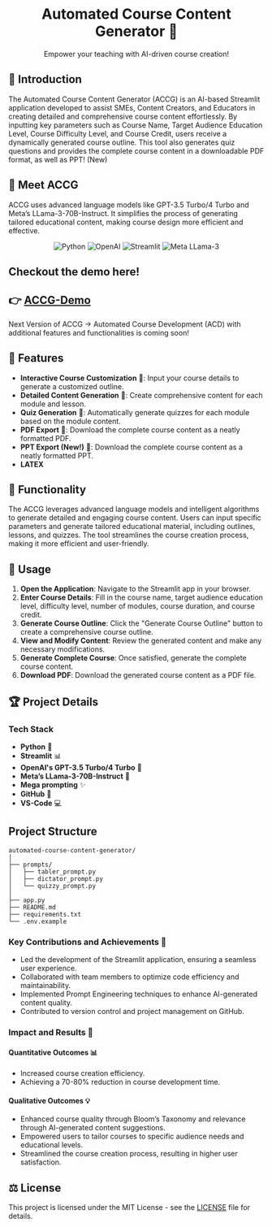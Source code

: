 <h1 align="center">Automated Course Content Generator 🤖</h1>

<p align="center">
Empower your teaching with AI-driven course creation!
</p>

## 📘 Introduction

The Automated Course Content Generator (ACCG) is an AI-based Streamlit application developed to assist SMEs, Content Creators, and Educators in creating detailed and comprehensive course content effortlessly. By inputting key parameters such as Course Name, Target Audience Education Level, Course Difficulty Level, and Course Credit, users receive a dynamically generated course outline. This tool also generates quiz questions and provides the complete course content in a downloadable PDF format, as well as PPT! (New)

## 🤖 Meet ACCG

ACCG uses advanced language models like GPT-3.5 Turbo/4 Turbo and Meta’s LLama-3-70B-Instruct. It simplifies the process of generating tailored educational content, making course design more efficient and effective.
<p align="center">
  <img src="https://img.shields.io/badge/Python-%233776AB.svg?style=for-the-badge&logo=Python&logoColor=white" alt="Python">
  <img src="https://img.shields.io/badge/OpenAI-%23FFFFFF.svg?style=for-the-badge&logo=OpenAI&logoColor=black" alt="OpenAI">
  <img src="https://img.shields.io/badge/Streamlit-%23FF0000.svg?style=for-the-badge&logo=Streamlit&logoColor=red&color=white" alt="Streamlit">
  <img src="https://img.shields.io/badge/Meta-LLama--3-%233776AB.svg?style=for-the-badge&logo=Meta&logoColor=white" alt="Meta LLama-3">
</p>

## Checkout the demo here!
## 👉 [ACCG-Demo](https://www.veed.io/view/fd48948d-6db0-4411-ada7-cfd40ffb19d4?panel=share)
Next Version of ACCG -> Automated Course Development (ACD) with additional features and functionalities is coming soon! 


## 🌟 Features

- **Interactive Course Customization** 🎨: Input your course details to generate a customized outline.
- **Detailed Content Generation** 📝: Create comprehensive content for each module and lesson.
- **Quiz Generation** 🧩: Automatically generate quizzes for each module based on the module content.
- **PDF Export** 📄: Download the complete course content as a neatly formatted PDF.
- **PPT Export (New!)** 📄: Download the complete course content as a neatly formatted PPT.
- **LATEX**

## 📝 Functionality

The ACCG leverages advanced language models and intelligent algorithms to generate detailed and engaging course content. Users can input specific parameters and generate tailored educational material, including outlines, lessons, and quizzes. The tool streamlines the course creation process, making it more efficient and user-friendly.

## 🚀 Usage

1. **Open the Application**: Navigate to the Streamlit app in your browser.
2. **Enter Course Details**: Fill in the course name, target audience education level, difficulty level, number of modules, course duration, and course credit.
3. **Generate Course Outline**: Click the "Generate Course Outline" button to create a comprehensive course outline.
4. **View and Modify Content**: Review the generated content and make any necessary modifications.
5. **Generate Complete Course**: Once satisfied, generate the complete course content.
6. **Download PDF**: Download the generated course content as a PDF file.

## 🏆 Project Details

### Tech Stack

- **Python** 🐍
- **Streamlit** 📊
- **OpenAI's GPT-3.5 Turbo/4 Turbo** 🤖
- **Meta’s LLama-3-70B-Instruct** 🦙
- **Mega prompting** ✨
- **GitHub** 🐙
- **VS-Code** 💻

## Project Structure

```plaintext
automated-course-content-generator/
│
├── prompts/
│   ├── tabler_prompt.py
│   ├── dictator_prompt.py
│   └── quizzy_prompt.py
│
├── app.py
├── README.md
├── requirements.txt
└── .env.example
```

### Key Contributions and Achievements 🌟

- Led the development of the Streamlit application, ensuring a seamless user experience.
- Collaborated with team members to optimize code efficiency and maintainability.
- Implemented Prompt Engineering techniques to enhance AI-generated content quality.
- Contributed to version control and project management on GitHub.

### Impact and Results 🚀

#### Quantitative Outcomes 📊

- Increased course creation efficiency.
- Achieving a 70-80% reduction in course development time.

#### Qualitative Outcomes 💡

- Enhanced course quality through Bloom’s Taxonomy and relevance through AI-generated content suggestions.
- Empowered users to tailor courses to specific audience needs and educational levels.
- Streamlined the course creation process, resulting in higher user satisfaction.

## ⚖️ License
This project is licensed under the MIT License - see the [LICENSE](LICENSE) file for details.



<!--## ⚖️ License

This project is licensed under the MIT License - see the [LICENSE](LICENSE) file for details.--!>
